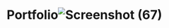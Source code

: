 # Portfolio![Screenshot (67)](https://github.com/KarthikYedula/Portfolio/assets/152838292/9b5142b8-5407-42d1-850e-f9838cee891d)
